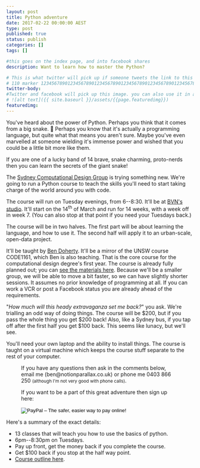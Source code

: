 ```yaml
---
layout: post
title: Python adventure
date: 2017-02-22 00:00:00 AEST
type: post
published: true
status: publish
categories: []
tags: []

#this goes on the index page, and into facebook shares
description: Want to learn how to master the Python?

# This is what twitter will pick up if someone tweets the link to this page
# 110 marker 1234567890123456789012345678901234567890123456789012345678901234567890123456789012345678901234567890123456789
twitter-body:
#Twitter and facebook will pick up this image. you can also use it in a post with:
# ![alt text]({{ site.baseurl }}/assets/{{page.featuredimg}})
featuredimg:
---
```


You've heard about the power of Python. Perhaps you think that it comes from a big snake. :snake: Perhaps you know that it's actually a programming language, but quite what that means you aren't sure. Maybe you've even marvelled at someone wielding it's immense power and wished that you could be a little bit more like them.

If you are one of a lucky band of 14 brave, snake charming, proto-nerds then you can learn the secrets of the giant snake!

The [Sydney Computational Design Group](https://www.meetup.com/Sydney-computational-design-group/) is trying something new. We're going to run a Python course to teach the skills you'll need to start taking charge of the world around you with code.

The course will run on Tuesday evenings, from 6--8:30. It'll be at [BVN's studio](https://goo.gl/maps/DHHBXW4FGyn). It'll start on the 14<sup>th</sup> of March and run for 14 weeks, with a week off in week 7. (You can also stop at that point if you need your Tuesdays back.)

The course will be in two halves. The first part will be about learning the language, and how to use it. The second half will apply it to an urban-scale, open-data project.

It'll be taught by [Ben Doherty](https://notionparallax.co.uk/). It'll be a mirror of the UNSW course CODE1161, which Ben is also teaching. That is the core course for the computational design degree's first year. The course is already fully planned out; you can [see the materials here](https://notionparallax.co.uk/CODE1161). Because we'll be a smaller group, we will be able to move a bit faster, so we can have slightly shorter sessions. It assumes no prior knowledge of programming at all. If you can work a VCR or post a Facebook status you are already ahead of the requirements.

"_How much will this heady extravaganza set me back?_" you ask. We're trialling an odd way of doing things. The course will be $200, but if you pass the whole thing you get $200 back! Also, like a Sydney bus, if you tap off after the first half you get $100 back. This seems like lunacy, but we'll see.

You'll need your own laptop and the ability to install things. The course is taught on a virtual machine which keeps the course stuff separate to the rest of your computer.

<figure class="half-width right">
If you have any questions then ask in the comments below, email me (ben&commat;notionparallax.co.uk) or phone me 0403 866 250 <small>(although I'm not very good with phone calls)</small>.

If you want to be a part of this great adventure then sign up here:

<form action="https://www.paypal.com/cgi-bin/webscr" method="post" target="_top">
<input type="hidden" name="cmd" value="_s-xclick">
<input type="hidden" name="hosted_button_id" value="79S7AZF7Z7YKC">
<input type="image" src="https://www.paypalobjects.com/en_AU/i/btn/btn_paynowCC_LG.gif" border="0" name="submit" alt="PayPal – The safer, easier way to pay online!">
<img alt="" border="0" src="https://www.paypalobjects.com/en_AU/i/scr/pixel.gif" width="1" height="1">
</form>
</figure>

Here's a summary of the exact details:
* 13 classes that will teach you how to use the basics of python.
* 6pm--8:30pm on Tuesdays.
* Pay up front, get the money back if you complete the course.
* Get $100 back if you stop at the half way point.
* [Course outline here](https://notionparallax.co.uk/CODE1161/2017-01-01-1161-outline).
